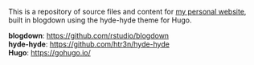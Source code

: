 This is a repository of source files and content for [my personal website](https://albertvill.com/about), built in blogdown using the hyde-hyde theme for Hugo.

**blogdown**: https://github.com/rstudio/blogdown  
**hyde-hyde**: https://github.com/htr3n/hyde-hyde  
**Hugo**: https://gohugo.io/

